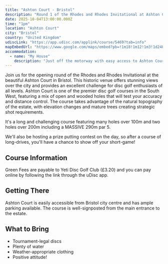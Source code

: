 ```yaml
---
title: "Ashton Court - Bristol"
description: "Round 1 of the Rhodes and Rhodes Invitational at Ashton Court, Bristol"
date: 2025-10-04T13:00:00.000Z
time: "1pm"
location: "Ashton Court"
city: "Bristol"
country: "United Kingdom"
udiscLink: "https://app.udisc.com/applink/course/5469?tab=info"
mapEmbedUrl: "https://www.google.com/maps/embed?pb=!1m18!1m12!1m3!1d2486.8951234567!2d-2.6320987!3d51.4456789!2m3!1f0!2f0!3f0!3m2!1i1024!2i768!4f13.1!3m3!1m2!1s0x0%3A0x0!2zNTHCsDI2JzQ0LjQiTiAywrAzNyc1NS42Ilc!5e0!3m2!1sen!2suk!4v1234567890123!5m2!1sen!2suk"
accommodation:
  - name: "My House"
    description: "Just off the motorway with easy access to Ashton Court"
---
```


Join us for the opening round of the Rhodes and Rhodes Invitational at the beautiful Ashton Court in Bristol. This historic venue offers stunning views over the city and provides an excellent challenge for disc golf enthusiasts of all levels. Ashton Court is one of the premier disc golf courses in the South West, featuring a mix of open and wooded holes that will test your accuracy and distance control. The course takes advantage of the natural topography of the estate, with elevation changes and mature trees creating strategic shot requirements.

It's a long and challenging course featuring many holes over 100m and two holes over 200m including a MASSIVE 290m par 5.

We'll also be hosting a prize putting contest on the day, so after a course of long-drives, you'll have a chance to show off your short-game!

## Course Information

Green Fees are payable to Yeti Disc Golf Club (£3.20) and you can pay online by following the link through the uDisc app.

## Getting There

Ashton Court is easily accessible from Bristol city centre and has ample parking available. The course is well-signposted from the main entrance to the estate.

## What to Bring

- Tournament-legal discs
- Plenty of water
- Weather-appropriate clothing
- Positive attitude!
